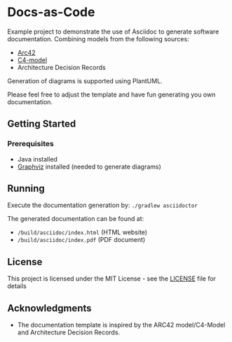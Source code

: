 # Docs-as-Code

Example project to demonstrate the use of Asciidoc to generate software documentation. Combining models from the following sources:

+ [Arc42](https://arc42.org/download)
+ [C4-model](https://c4model.com/)
+ Architecture Decision Records

Generation of diagrams is supported using PlantUML.

Please feel free to adjust the template and have fun generating you own documentation.

## Getting Started

### Prerequisites

+ Java installed
+ [Graphviz](https://graphviz.gitlab.io/) installed (needed to generate diagrams)

## Running

Execute the documentation generation by:
`./gradlew asciidoctor`

The generated documentation can be found at:

+ `/build/asciidoc/index.html` (HTML website)
+ `/build/asciidoc/index.pdf` (PDF document)

## License

This project is licensed under the MIT License - see the [LICENSE](LICENSE) file for details

## Acknowledgments

* The documentation template is inspired by the ARC42 model/C4-Model and Architecture Decision Records.
